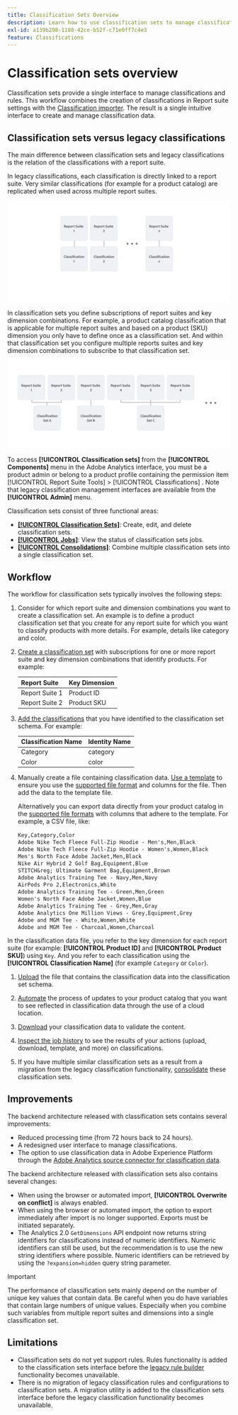 ```yaml
---
title: Classification Sets Overview
description: Learn how to use classification sets to manage classification data. Understand how classification sets differ from legacy classifications.
exl-id: a139b298-1188-42ce-b52f-c71e0ff7c4e3
feature: Classifications
---
```

# Classification sets overview

Classification sets provide a single interface to manage classifications and rules. This workflow combines the creation of classifications in Report suite settings with the [Classification importer](/help/components/classifications/sets/manage/set-manager.md). The result is a single intuitive interface to create and manage classification data.


## Classification sets versus legacy classifications

The main difference between classification sets and legacy classifications is the relation of the classifications with a report suite. 

In legacy classifications, each classification is directly linked to a report suite. Very similar classifications (for example for a product catalog) are replicated when used across multiple report suites.

![Legacy classification](manage/assets/classifications-legacy.svg)

In classification sets you define subscriptions of report suites and key dimension combinations. For example, a product catalog classification that is applicable for multiple report suites and based on a product (SKU) dimension you only have to define once as a classification set. And within that classification set you configure multiple reports suites and key dimension combinations to subscribe to that classification set.

![Classification sets](manage/assets/classifications-sets.svg)


To access **[!UICONTROL Classification sets]** from the **[!UICONTROL Components]** menu in the Adobe Analytics interface, you must be a product admin or belong to a product profile containing the permission item [!UICONTROL Report Suite Tools] > [!UICONTROL Classifications] . Note that legacy classification management interfaces are available from the **[!UICONTROL Admin]** menu.

Classification sets consist of three functional areas:

* [**[!UICONTROL Classification Sets]**](manage/set-manager.md): Create, edit, and delete classification sets.
* [**[!UICONTROL Jobs]**](job-manager.md): View the status of classification sets jobs.
* [**[!UICONTROL Consolidations]**](consolidations/manage.md): Combine multiple classification sets into a single classification set.


## Workflow

The workflow for classification sets typically involves the following steps:

1. Consider for which report suite and dimension combinations you want to create a classification set. An example is to define a product classification set that you create for any report suite for which you want to classify products with more details. For example, details like category and color.
1. [Create a classification set](/help/components/classifications/sets/manage/create.md) with subscriptions for one or more report suite and key dimension combinations that identify products. For example:
   
   | Report Suite | Key Dimension |
   |---|---|
   | Report Suite 1 | Product ID |
   | Report Suite 2 | Product SKU |

1. [Add the classifications](/help/components/classifications/sets/manage/schema.md#add) that you have identified to the classification set schema. For example: 

   | Classification Name | Identity Name |
   |---|---|
   | Category | category |
   | Color | color |

1. Manually create a file containing classification data. [Use a template](/help/components/classifications/sets/manage/schema.md#template) to ensure you use the [supported file format](data-files.md#classification-set-file-formats) and columns for the file. Then add the data to the template file. 
     
   Alternatively you can export data directly from your product catalog in the [supported file formats](data-files.md#classification-set-file-formats) with columns that adhere to the template. For example, a CSV file, like: 

   ```
   Key,Category,Color
   Adobe Nike Tech Fleece Full-Zip Hoodie - Men's,Men,Black
   Adobe Nike Tech Fleece Full-Zip Hoodie - Women's,Women,Black
   Men's North Face Adobe Jacket,Men,Black
   Nike Air Hybrid 2 Golf Bag,Equipment,Blue
   STITCH&reg; Ultimate Garment Bag,Equipment,Brown
   Adobe Analytics Training Tee - Navy,Men,Navy
   AirPods Pro 2,Electronics,White
   Adobe Analytics Training Tee - Green,Men,Green
   Women's North Face Adobe Jacket,Women,Blue
   Adobe Analytics Training Tee - Grey,Men,Gray
   Adobe Analytics One Million Views - Grey,Equipment,Grey
   Adobe and MGM Tee - White,Women,White
   Adobe and MGM Tee - Charcoal,Women,Charcoal
   ```

In the classification data file, you refer to the key dimension for each report suite (for example: **[!UICONTROL Product ID]** and **[!UICONTROL Product SKU]**) using `Key`. And you refer to each classification using the **[!UICONTROL Classification Name]** (for example `Category` or `Color`).

1. [Upload](/help/components/classifications/sets/manage/schema.md#upload) the file that contains the classification data into the classification set schema.

1. [Automate](/help/components/classifications/sets/manage/schema.md#automate) the process of updates to your product catalog that you want to see reflected in classification data through the use of a cloud location.

1. [Download](/help/components/classifications/sets/manage/schema.md#download) your classification data to validate the content.

1. [Inspect the job history](/help/components/classifications/sets/job-manager.md) to see the results of your actions (upload, download, template, and more) on classifications.
1. If you have multiple similar classification sets as a result from a migration from the legacy classification functionality, [consolidate](consolidations/manage.md) these classification sets.



## Improvements

The backend architecture released with classification sets contains several improvements:

* Reduced processing time (from 72 hours back to 24 hours).
* A redesigned user interface to manage classifications.
* The option to use classification data in Adobe Experience Platform through the [Adobe Analytics source connector for classification data](https://experienceleague.adobe.com/en/docs/experience-platform/sources/connectors/adobe-applications/classifications).

The backend architecture released with classification sets also contains several changes:

* When using the browser or automated import, **[!UICONTROL Overwrite on conflict]** is always enabled.
* When using the browser or automated import, the option to export immediately after import is no longer supported. Exports must be initiated separately.
* The Analytics 2.0 `GetDimensions` API endpoint now returns string identifiers for classifications instead of numeric identifiers. Numeric identifiers can still be used, but the recommendation is to use the new string identifiers where possible. Numeric identifiers can be retrieved by using the `?expansion=hidden` query string parameter.

>[!IMPORTANT]
>
>The performance of classification sets mainly depend on the number of unique key values that contain data. Be careful when you do have variables that contain large numbers of unique values. Especially when you combine such variables from multiple report suites and dimensions into a single classification set.

## Limitations

* Classification sets do not yet support rules. Rules functionality is added to the classification sets interface before the [legacy rule builder](/help/components/classifications/crb/classification-rule-builder.md) functionality becomes unavailable.
* There is no migration of legacy classification rules and configurations to classification sets. A migration utility is added to the classification sets interface before the legacy classification functionality becomes unavailable.
